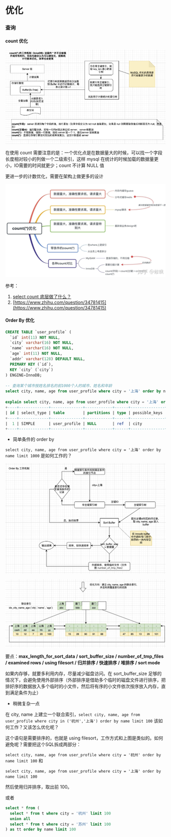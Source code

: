# 优化

### 查询

#### count 优化

![count &#x7684;&#x5DE5;&#x4F5C;&#x8FC7;&#x7A0B;&#xFF08;&#x7B80;&#x7248;&#xFF09;](../../.gitbook/assets/image%20%2842%29.png)

在使用 count 需要注意的是：一个优化点是在数据量大的时候，可以找一个字段长度相对较小的列做一个二级索引，这样 mysql 在统计的时候加载的数据量更小，IO需要的时间就更少；count 不计算 NULL 值

更进一步的计数优化，需要在架构上做更多的设计



![](../../.gitbook/assets/image%20%2840%29.png)

参考：

1. [select count 底层做了什么？](https://zhuanlan.zhihu.com/p/71333492)
2. [https://www.zhihu.com/question/34781415](https://www.zhihu.com/question/34781415)



#### Order By 优化

```sql
CREATE TABLE `user_profile` (
  `id` int(11) NOT NULL,
  `city` varchar(16) NOT NULL,
  `name` varchar(16) NOT NULL,
  `age` int(11) NOT NULL,
  `addr` varchar(128) DEFAULT NULL,
  PRIMARY KEY (`id`),
  KEY `city` (`city`)
) ENGINE=InnoDB;

-- 查询某个城市按姓名排名的前1000个人的城市、姓名和年龄
select city, name, age from user_profile where city = '上海' order by name limit 1000;

explain select city, name, age from user_profile where city = '上海' order by name limit 1000;
+----+-------------+--------------+------------+------+---------------+------+---------+-------+------+----------+---------------------------------------+
| id | select_type | table        | partitions | type | possible_keys | key  | key_len | ref   | rows | filtered | Extra                                 |
+----+-------------+--------------+------------+------+---------------+------+---------+-------+------+----------+---------------------------------------+
|  1 | SIMPLE      | user_profile | NULL       | ref  | city          | city | 66      | const |    1 |   100.00 | Using index condition; Using filesort |
+----+-------------+--------------+------------+------+---------------+------+---------+-------+------+----------+---------------------------------------+
```

* 简单条件的 order by

`select city, name, age from user_profile where city = '上海' order by name limit 1000` 是如何工作的？

![Order by](../../.gitbook/assets/image%20%2844%29.png)

![&#x4F18;&#x5316;&#x65B9;&#x5411;](../../.gitbook/assets/image%20%2838%29.png)

要点：**max\_length\_for\_sort\_data / sort\_buffer\_size / number\_of\_tmp\_files / examined rows / using filesort / 归并排序 / 快速排序 / 堆排序 / sort mode**

如果内存够，就要多利用内存，尽量减少磁盘访问。在 sort\_buffer\_size 足够的情况下，会避免使用外部排序（外部排序是借助多个临时的磁盘文件进行排序，把排好序的数据放入多个临时的小文件，然后将有序的小文件依次按序放入内存，直到满足条件为止）

* 稍微复杂一点

 在 city, name 上建立一个联合索引，`select city, name, age from user_profile where city in ('杭州','上海') order by name limit 100` 该如何工作？又该怎么优化呢？ 

这个语句是需要排序的，也就是 using filesort，工作方式和上图是类似的。如何避免呢？需要把这个SQL拆成两部分：

`select city, name, age from user_profile where city = '杭州' order by name limit 100` 和

`select city, name, age from user_profile where city = '上海' order by name limit 100` 

然后使用归并排序，取出前 100。

或者

```sql
select * from (
  select * from t where city = '杭州' limit 100
  union all
  select * from t where city = '苏州' limit 100
) as tt order by name limit 100
```

